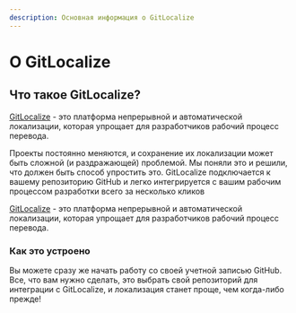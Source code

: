 ```yaml
---
description: Основная информация о GitLocalize
---
```


# О GitLocalize

## Что такое GitLocalize?<a id="what-is-gitlocalize"></a>

[GitLocalize](https://gitlocalize.com/) - это платформа непрерывной и автоматической локализации, которая упрощает для разработчиков рабочий процесс перевода.

Проекты постоянно меняются, и сохранение их локализации может быть сложной (и раздражающей) проблемой. Мы поняли это и решили, что должен быть способ упростить это. GitLocalize подключается к вашему репозиторию GitHub и легко интегрируется с вашим рабочим процессом разработки всего за несколько кликов

[GitLocalize](https://gitlocalize.com/) - это платформа непрерывной и автоматической локализации, которая упрощает для разработчиков рабочий процесс перевода.

### Как это устроено<a id="how-it-works"></a>

Вы можете сразу же начать работу со своей учетной записью GitHub. Все, что вам нужно сделать, это выбрать свой репозиторий для интеграции с GitLocalize, и локализация станет проще, чем когда-либо прежде!
